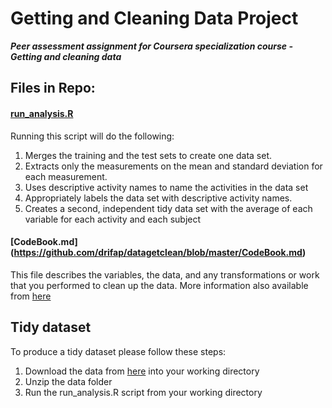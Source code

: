 Getting and Cleaning Data Project
============

__*Peer assessment assignment for Coursera specialization course - Getting and cleaning data*__


Files in Repo: 
----------------------

#### [run_analysis.R](https://github.com/drifap/datagetclean/blob/master/run_analysis.R)
Running this script will do the following: 
 1. Merges the training and the test sets to create one data set.
 2. Extracts only the measurements on the mean and standard deviation for each measurement. 
 3. Uses descriptive activity names to name the activities in the data set
 4. Appropriately labels the data set with descriptive activity names. 
 5. Creates a second, independent tidy data set with the average of each variable for each activity and each subject

#### [CodeBook.md] (https://github.com/drifap/datagetclean/blob/master/CodeBook.md)
This file describes the variables, the data, and any transformations or work that you performed to clean up the data. More information also available from [here](http://archive.ics.uci.edu/ml/datasets/Human+Activity+Recognition+Using+Smartphones)


Tidy dataset
-------------------------
To produce a tidy dataset please follow these steps: 
 1. Download the data from [here](https://d396qusza40orc.cloudfront.net/getdata%2Fprojectfiles%2FUCI%20HAR%20Dataset.zip) into your working directory 
 2. Unzip the data folder
 3. Run the run_analysis.R script from your working directory

